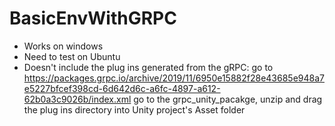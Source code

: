 # BasicEnvWithGRPC
 
* Works on windows
* Need to test on Ubuntu
* Doesn't include the plug ins generated from the gRPC: go to https://packages.grpc.io/archive/2019/11/6950e15882f28e43685e948a7e5227bfcef398cd-6d642d6c-a6fc-4897-a612-62b0a3c9026b/index.xml go to the grpc_unity_pacakge, unzip and drag the plug ins directory into  Unity project's Asset folder
